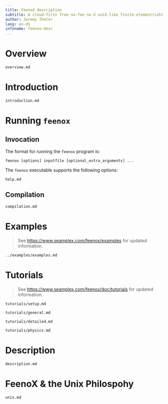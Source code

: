```yaml
---
title: FeenoX description
subtitle: A cloud-first free no-fee no-X uniX-like finite-element(ish) computational engineering tool
author: Jeremy Theler
lang: en-US
infoname: feenox-desc
...
```


# Overview

```include
overview.md
```

# Introduction

```include
introduction.md
```


# Running `feenox`

## Invocation

The format for running the `feenox` program is:

```
feenox [options] inputfile [optional_extra_arguments] ...
```

The `feenox` executable supports the following options:

```include
help.md
```

## Compilation

```{.include shift-heading-level-by=2}
compilation.md
```

# Examples

> See <https://www.seamplex.com/feenox/examples> for updated information.


```{.include shift-heading-level-by=1}
../examples/examples.md
```

# Tutorials

> See <https://www.seamplex.com/feenox/doc/tutorials> for updated information.

```{.include shift-heading-level-by=1}
tutorials/setup.md
```
 
```{.include shift-heading-level-by=1}
tutorials/general.md
```

```{.include shift-heading-level-by=1}
tutorials/detailed.md
```

```{.include shift-heading-level-by=1}
tutorials/physics.md
```


# Description

```{.include shift-heading-level-by=1}
description.md
```


# FeenoX & the Unix Philospohy

```{.include shift-heading-level-by=1}
unix.md
```

